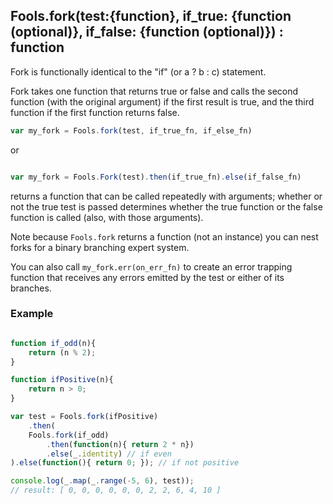 
## Fools.fork(test:{function}, if_true: {function (optional)}, if_false: {function (optional)}) : function

Fork is functionally identical to the "if" (or a ? b : c) statement.

Fork takes one function that returns true or false and calls the second function (with the original argument)
if the first result is true, and the third function if the first function returns false.

```javascript
var my_fork = Fools.fork(test, if_true_fn, if_else_fn)
```

or

``` javascript

var my_fork = Fools.Fork(test).then(if_true_fn).else(if_false_fn)
```

returns a function that can be called repeatedly with arguments; whether or not the true test is passed determines
whether the true function or the false function is called (also, with those arguments).

Note because `Fools.fork` returns a function (not an instance) you can nest forks for a binary branching
expert system.

You can also call `my_fork.err(on_err_fn)` to create an error trapping function that receives any errors emitted by
the test or either of its branches.

### Example

```javascript

function if_odd(n){
    return (n % 2);
}

function ifPositive(n){
    return n > 0;
}

var test = Fools.fork(ifPositive)
    .then(
    Fools.fork(if_odd)
        .then(function(n){ return 2 * n})
        .else(_.identity) // if even
).else(function(){ return 0; }); // if not positive

console.log(_.map(_.range(-5, 6), test));
// result: [ 0, 0, 0, 0, 0, 0, 2, 2, 6, 4, 10 ]

```